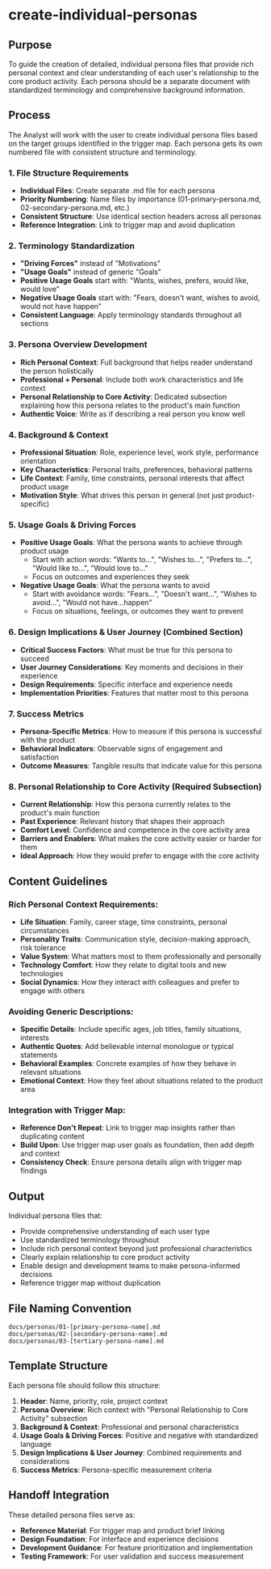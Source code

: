 # create-individual-personas

## Purpose

To guide the creation of detailed, individual persona files that provide rich personal context and clear understanding of each user's relationship to the core product activity. Each persona should be a separate document with standardized terminology and comprehensive background information.

## Process

The Analyst will work with the user to create individual persona files based on the target groups identified in the trigger map. Each persona gets its own numbered file with consistent structure and terminology.

### 1. File Structure Requirements
- **Individual Files**: Create separate .md file for each persona
- **Priority Numbering**: Name files by importance (01-primary-persona.md, 02-secondary-persona.md, etc.)
- **Consistent Structure**: Use identical section headers across all personas
- **Reference Integration**: Link to trigger map and avoid duplication

### 2. Terminology Standardization
- **"Driving Forces"** instead of "Motivations"
- **"Usage Goals"** instead of generic "Goals"
- **Positive Usage Goals** start with: "Wants, wishes, prefers, would like, would love"
- **Negative Usage Goals** start with: "Fears, doesn't want, wishes to avoid, would not have happen"
- **Consistent Language**: Apply terminology standards throughout all sections

### 3. Persona Overview Development
- **Rich Personal Context**: Full background that helps reader understand the person holistically
- **Professional + Personal**: Include both work characteristics and life context
- **Personal Relationship to Core Activity**: Dedicated subsection explaining how this persona relates to the product's main function
- **Authentic Voice**: Write as if describing a real person you know well

### 4. Background & Context
- **Professional Situation**: Role, experience level, work style, performance orientation
- **Key Characteristics**: Personal traits, preferences, behavioral patterns
- **Life Context**: Family, time constraints, personal interests that affect product usage
- **Motivation Style**: What drives this person in general (not just product-specific)

### 5. Usage Goals & Driving Forces
- **Positive Usage Goals**: What the persona wants to achieve through product usage
  - Start with action words: "Wants to...", "Wishes to...", "Prefers to...", "Would like to...", "Would love to..."
  - Focus on outcomes and experiences they seek
- **Negative Usage Goals**: What the persona wants to avoid
  - Start with avoidance words: "Fears...", "Doesn't want...", "Wishes to avoid...", "Would not have...happen"
  - Focus on situations, feelings, or outcomes they want to prevent

### 6. Design Implications & User Journey (Combined Section)
- **Critical Success Factors**: What must be true for this persona to succeed
- **User Journey Considerations**: Key moments and decisions in their experience
- **Design Requirements**: Specific interface and experience needs
- **Implementation Priorities**: Features that matter most to this persona

### 7. Success Metrics
- **Persona-Specific Metrics**: How to measure if this persona is successful with the product
- **Behavioral Indicators**: Observable signs of engagement and satisfaction
- **Outcome Measures**: Tangible results that indicate value for this persona

### 8. Personal Relationship to Core Activity (Required Subsection)
- **Current Relationship**: How this persona currently relates to the product's main function
- **Past Experience**: Relevant history that shapes their approach
- **Comfort Level**: Confidence and competence in the core activity area
- **Barriers and Enablers**: What makes the core activity easier or harder for them
- **Ideal Approach**: How they would prefer to engage with the core activity

## Content Guidelines

### Rich Personal Context Requirements:
- **Life Situation**: Family, career stage, time constraints, personal circumstances
- **Personality Traits**: Communication style, decision-making approach, risk tolerance
- **Value System**: What matters most to them professionally and personally
- **Technology Comfort**: How they relate to digital tools and new technologies
- **Social Dynamics**: How they interact with colleagues and prefer to engage with others

### Avoiding Generic Descriptions:
- **Specific Details**: Include specific ages, job titles, family situations, interests
- **Authentic Quotes**: Add believable internal monologue or typical statements
- **Behavioral Examples**: Concrete examples of how they behave in relevant situations
- **Emotional Context**: How they feel about situations related to the product area

### Integration with Trigger Map:
- **Reference Don't Repeat**: Link to trigger map insights rather than duplicating content
- **Build Upon**: Use trigger map user goals as foundation, then add depth and context
- **Consistency Check**: Ensure persona details align with trigger map findings

## Output

Individual persona files that:
- Provide comprehensive understanding of each user type
- Use standardized terminology throughout
- Include rich personal context beyond just professional characteristics
- Clearly explain relationship to core product activity
- Enable design and development teams to make persona-informed decisions
- Reference trigger map without duplication

## File Naming Convention

```
docs/personas/01-[primary-persona-name].md
docs/personas/02-[secondary-persona-name].md
docs/personas/03-[tertiary-persona-name].md
```

## Template Structure

Each persona file should follow this structure:
1. **Header**: Name, priority, role, project context
2. **Persona Overview**: Rich context with "Personal Relationship to Core Activity" subsection
3. **Background & Context**: Professional and personal characteristics
4. **Usage Goals & Driving Forces**: Positive and negative with standardized language
5. **Design Implications & User Journey**: Combined requirements and considerations
6. **Success Metrics**: Persona-specific measurement criteria

## Handoff Integration

These detailed persona files serve as:
- **Reference Material**: For trigger map and product brief linking
- **Design Foundation**: For interface and experience decisions
- **Development Guidance**: For feature prioritization and implementation
- **Testing Framework**: For user validation and success measurement

